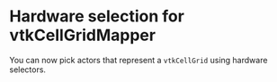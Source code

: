 # Hardware selection for vtkCellGridMapper

You can now pick actors that represent a `vtkCellGrid` using hardware selectors.

